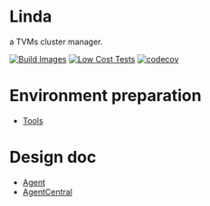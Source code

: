 # Linda

a TVMs cluster manager.


[![Build Images](https://github.com/lukaproject/Linda/actions/workflows/build-images.yml/badge.svg)](https://github.com/lukaproject/Linda/actions/workflows/build-images.yml)
[![Low Cost Tests](https://github.com/lukaproject/Linda/actions/workflows/low-cost-tests.yml/badge.svg)](https://github.com/lukaproject/Linda/actions/workflows/low-cost-tests.yml)
[![codecov](https://codecov.io/gh/lukaproject/Linda/graph/badge.svg?token=I9LZV6GaLS)](https://codecov.io/gh/lukaproject/Linda)

# Environment preparation

- [Tools](tools/tools.md)

# Design doc

- [Agent](agent/doc/overview.md)
- [AgentCentral](services/agentcentral/doc/overview.md)